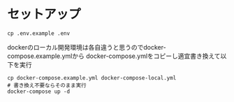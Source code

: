 # セットアップ

```shell script
cp .env.example .env
```

dockerのローカル開発環境は各自違うと思うのでdocker-compose.example.ymlから
docker-compose.ymlをコピーし適宜書き換えて以下を実行

```shell script
cp docker-compose.example.yml docker-compose-local.yml
# 書き換え不要ならそのまま実行
docker-compose up -d
```
